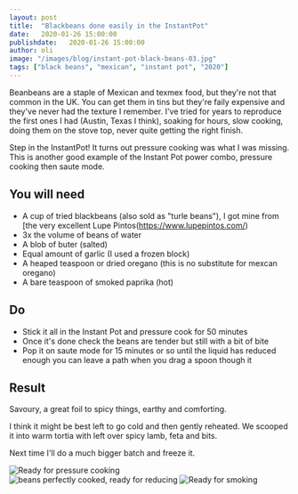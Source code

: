 ```yaml
---
layout: post
title:  "Blackbeans done easily in the InstantPot"
date:   2020-01-26 15:00:00
publishdate:   2020-01-26 15:00:00
author: oli
image: "/images/blog/instant-pot-black-beans-03.jpg"
tags: ["black beans", "mexican", "instant pot", "2020"]
---
```


Beanbeans are a staple of Mexican and texmex food, but they're not that common in the UK.  You can get them in tins but they're faily expensive and they've never had the texture I remember.  I've tried for years to reproduce the first ones I had (Austin, Texas I think), soaking for hours, slow cooking, doing them on the stove top, never quite getting the right finish.

Step in the InstantPot!  It turns out pressure cooking was what I was missing.  This is another good example of the Instant Pot power combo, pressure cooking then saute mode.

## You will need

* A cup of tried blackbeans (also sold as "turle beans"), I got mine from [the very excellent Lupe Pintos(https://www.lupepintos.com/)
* 3x the volume of beans of water
* A blob of buter (salted)
* Equal amount of garlic (I used a frozen block)
* A heaped teaspoon or dried oregano (this is no substitute for mexcan oregano)
* A bare teaspoon of smoked paprika (hot)


## Do

* Stick it all in the Instant Pot and pressure cook for 50 minutes
* Once it's done check the beans are tender but still with a bit of bite
* Pop it on saute mode for 15 minutes or so until the liquid has reduced enough you can leave a path when you drag a spoon though it


## Result

Savoury, a great foil to spicy things, earthy and comforting.

I think it might be best left to go cold and then gently reheated.  We scooped it into warm tortia with left over spicy lamb, feta and bits.

Next time I'll do a much bigger batch and freeze it.

![Ready for pressure cooking](/images/blog/instant-pot-black-beans-01.jpg)
![beans perfectly cooked, ready for reducing](/images/blog/instant-pot-black-beans-02.jpg)
![Ready for smoking](/images/blog/instant-pot-black-beans-03.jpg)
